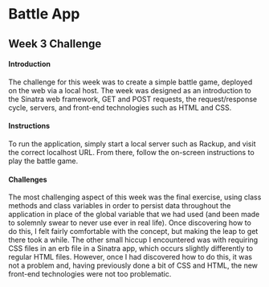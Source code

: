 # Battle App
## Week 3 Challenge

#### Introduction

The challenge for this week was to create a simple battle game, deployed on the web via a local host. The week was designed as an introduction to the Sinatra web framework, GET and POST requests, the request/response cycle, servers, and front-end technologies such as HTML and CSS.


#### Instructions

To run the application, simply start a local server such as Rackup, and visit the correct localhost URL. From there, follow the on-screen instructions to play the battle game.


#### Challenges
The most challenging aspect of this week was the final exercise, using class methods and class variables in order to persist data throughout the application in place of the global variable that we had used (and been made to solemnly swear to never use ever in real life). Once discovering how to do this, I felt fairly comfortable with the concept, but making the leap to get there took a while. The other small hiccup I encountered was with requiring CSS files in an erb file in a Sinatra app, which occurs slightly differently to regular HTML files. However, once I had discovered how to do this, it was not a problem and, having previously done a bit of CSS and HTML, the new front-end technologies were not too problematic. 
